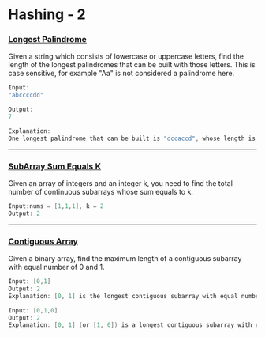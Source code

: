 # Hashing - 2

### [Longest Palindrome](https://github.com/gnaneswar0907/Algorithms/blob/master/Hashing-2/LongestPalindrome.java)

Given a string which consists of lowercase or uppercase letters, find the length of the longest palindromes that can be built with those letters. This is case sensitive, for example "Aa" is not considered a palindrome here.

```java
Input:
"abccccdd"

Output:
7

Explanation:
One longest palindrome that can be built is "dccaccd", whose length is 7.
```

---

### [SubArray Sum Equals K](https://github.com/gnaneswar0907/Algorithms/blob/master/Hashing-2/SubArraySum.java)

Given an array of integers and an integer k, you need to find the total number of continuous subarrays whose sum equals to k.

```java
Input:nums = [1,1,1], k = 2
Output: 2
```

---

### [Contiguous Array](https://github.com/gnaneswar0907/Algorithms/blob/master/Hashing-2/ContiguousArray.java)

Given a binary array, find the maximum length of a contiguous subarray with equal number of 0 and 1.

```java
Input: [0,1]
Output: 2
Explanation: [0, 1] is the longest contiguous subarray with equal number of 0 and 1.

Input: [0,1,0]
Output: 2
Explanation: [0, 1] (or [1, 0]) is a longest contiguous subarray with equal number of 0 and 1.
```
